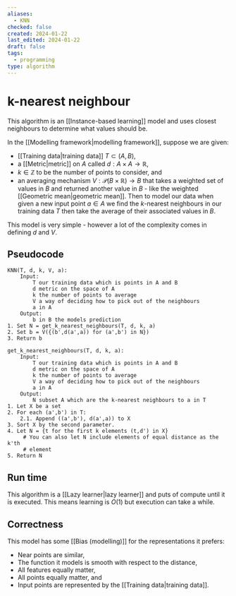 ```yaml
---
aliases:
  - KNN
checked: false
created: 2024-01-22
last_edited: 2024-01-22
draft: false
tags:
  - programming
type: algorithm
---
```

# k-nearest neighbour

This algorithm is an [[Instance-based learning]] model and uses closest neighbours to determine what values should be.

In the [[Modelling framework|modelling framework]], suppose we are given: 
- [[Training data|training data]] $T \subset (A,B)$,
- a [[Metric|metric]] on $A$ called $d: A \times A \rightarrow \mathbb{R}$,
- $k \in \mathbb{Z}$ to be the number of points to consider, and
- an averaging mechanism $V: \mathcal{P}(B \times \mathbb{R}) \rightarrow B$ that takes a weighted set of values in $B$ and returned another value in $B$ - like the weighted [[Geometric mean|geometric mean]].
Then to model our data when given a new input point $a \in A$ we find the $k$-nearest neighbours in our training data $T$ then take the average of their associated values in $B$.  

This model is very simple - however a lot of the complexity comes in defining $d$ and $V$. 

## Pseudocode

```pseudocode
KNN(T, d, k, V, a):
	Input:
		T our training data which is points in A and B
		d metric on the space of A
		k the number of points to average
		V a way of deciding how to pick out of the neighbours
		a in A
	Output:
		b in B the models prediction
1. Set N = get_k_nearest_neighbours(T, d, k, a)
2. Set b = V({(b',d(a',a)) for (a',b') in N})
3. Return b

get_k_nearest_neighbours(T, d, k, a):
	Input:
		T our training data which is points in A and B
		d metric on the space of A
		k the number of points to average
		V a way of deciding how to pick out of the neighbours
		a in A
	Output:
		N subset A which are the k-nearest neighbours to a in T
1. Let X be a set
2. For each (a',b') in T:
	2.1. Append ((a',b'), d(a',a)) to X
3. Sort X by the second parameter.
4. Let N = {t for the first k elements (t,d') in X}
     # You can also let N include elements of equal distance as the k'th
     # element
5. Return N
```

## Run time

This algorithm is a [[Lazy learner|lazy learner]] and puts of compute until it is executed. This means learning is $O(1)$ but execution can take a while.

## Correctness

This model has some [[Bias (modelling)]] for the representations it prefers:
- Near points are similar,
- The function it models is smooth with respect to the distance,
- All features equally matter,
- All points equally matter, and
- Input points are represented by the [[Training data|training data]].

